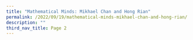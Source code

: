```yaml
---
title: "Mathematical Minds: Mikhael Chan and Hong Rian"
permalink: /2022/09/19/mathematical-minds-mikhael-chan-and-hong-rian/
description: ""
third_nav_title: Page 2
---
```


